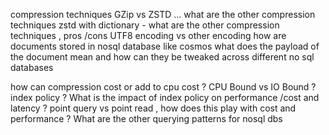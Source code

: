 compression techniques GZip vs ZSTD ... what are the other compression techniques
zstd with dictionary - what are the other compression techniques , pros /cons
UTF8  encoding vs other encoding
how are documents stored in nosql database like cosmos 
what does the payload of the document mean and how can they be tweaked across different no sql databases 

how can compression cost or add to cpu cost ?
CPU Bound vs IO Bound ?
index policy ? What is the impact of index policy on performance /cost and latency ?
point query vs point read  , how does this play with cost and performance ? What are the other querying patterns for nosql dbs 
